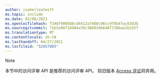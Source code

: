 ```yaml
---
author: isabelleatmsft
ms.topic: include
ms.date: 02/08/2021
ms.openlocfilehash: f348f900588cd4412a7488c96cc979b4fac83d3b
ms.sourcegitcommit: 71b5a96f14984a76c386934b648f730baa1b2357
ms.translationtype: MT
ms.contentlocale: zh-CN
ms.lasthandoff: 04/27/2021
ms.locfileid: "52057085"
---
```

<!-- markdownlint-disable MD041-->

>[!NOTE]
>本节中的访问评审 API 是推荐的访问评审 API。 较旧版本 [Access 评论](https://docs.microsoft.com/graph/api/resources/accessreviews-root?view=graph-rest-beta&preserve-view=true)将弃用。
